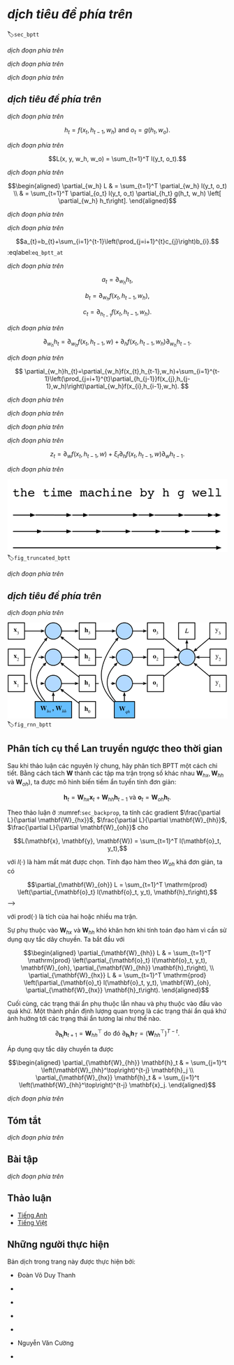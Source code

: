 <!-- ===================== Bắt đầu dịch Phần 1 ==================== -->
<!-- ========================================= REVISE PHẦN 1 - BẮT ĐẦU =================================== -->

<!--
# Backpropagation Through Time
-->

# *dịch tiêu đề phía trên*
:label:`sec_bptt`

<!--
So far we repeatedly alluded to things like *exploding gradients*, *vanishing gradients*, *truncating backprop*, and the need to *detach the computational graph*.
For instance, in the previous section we invoked `s.detach()` on the sequence.
None of this was really fully explained, in the interest of being able to build a model quickly and to see how it works.
In this section we will delve a bit more deeply into the details of backpropagation for sequence models and why (and how) the math works.
For a more detailed discussion about randomization and backpropagation also see the paper by :cite:`Tallec.Ollivier.2017`.
-->

*dịch đoạn phía trên*

<!--
We encountered some of the effects of gradient explosion when we first implemented recurrent neural networks (:numref:`sec_rnn_scratch`).
In particular, if you solved the problems in the problem set, you would have seen that gradient clipping is vital to ensure proper convergence.
To provide a better understanding of this issue, this section will review how gradients are computed for sequence models.
Note that there is nothing conceptually new in how it works.
After all, we are still merely applying the chain rule to compute gradients.
Nonetheless, it is worth while reviewing backpropagation (:numref:`sec_backprop`) again.
-->

*dịch đoạn phía trên*

<!--
Forward propagation in a recurrent neural network is relatively straightforward.
*Backpropagation through time* is actually a specific application of back propagation in recurrent neural networks.
It requires us to expand the recurrent neural network one timestep at a time to obtain the dependencies between model variables and parameters.
Then, based on the chain rule, we apply backpropagation to compute and store gradients.
Since sequences can be rather long, the dependency can be rather lengthy.
For instance, for a sequence of 1000 characters, the first symbol could potentially have significant influence on the symbol at position 1000.
This is not really computationally feasible (it takes too long and requires too much memory) and it requires over 1000 matrix-vector products before we would arrive at that very elusive gradient.
This is a process fraught with computational and statistical uncertainty.
In the following we will elucidate what happens and how to address this in practice.
-->

*dịch đoạn phía trên*

<!-- ===================== Kết thúc dịch Phần 1 ===================== -->

<!-- ===================== Bắt đầu dịch Phần 2 ===================== -->

<!--
## A Simplified Recurrent Network
-->

## *dịch tiêu đề phía trên*

<!--
We start with a simplified model of how an RNN works.
This model ignores details about the specifics of the hidden state and how it is updated.
These details are immaterial to the analysis and would only serve to clutter the notation, but make it look more intimidating.
In this simplified model, we denote $h_t$ as the hidden state, $x_t$ as the input, and $o_t$ as the output at timestep $t$.
In addition, $w_h$ and $w_o$ indicate the weights of hidden states and the output layer, respectively.
As a result, the hidden states and outputs at each timesteps can be explained as
-->

*dịch đoạn phía trên*

$$h_t = f(x_t, h_{t-1}, w_h) \text{ and } o_t = g(h_t, w_o).$$


<!--
Hence, we have a chain of values $\{\ldots, (h_{t-1}, x_{t-1}, o_{t-1}), (h_{t}, x_{t}, o_t), \ldots\}$ that depend on each other via recursive computation.
The forward pass is fairly straightforward.
All we need is to loop through the $(x_t, h_t, o_t)$ triples one step at a time.
The discrepancy between outputs $o_t$ and the desired targets $y_t$ is then evaluated by an objective function as
-->

*dịch đoạn phía trên*

$$L(x, y, w_h, w_o) = \sum_{t=1}^T l(y_t, o_t).$$


<!--
For backpropagation, matters are a bit more tricky, especially when we compute the gradients with regard to the parameters $w_h$ of the objective function $L$.
To be specific, by the chain rule,
-->

*dịch đoạn phía trên*


$$\begin{aligned}
\partial_{w_h} L & = \sum_{t=1}^T \partial_{w_h} l(y_t, o_t) \\
	& = \sum_{t=1}^T \partial_{o_t} l(y_t, o_t) \partial_{h_t} g(h_t, w_h) \left[ \partial_{w_h} h_t\right].
\end{aligned}$$

<!--
The first and the second part of the derivative is easy to compute.
The third part $\partial_{w_h} h_t$ is where things get tricky, since we need to compute the effect of the parameters on $h_t$.
-->

*dịch đoạn phía trên*


<!--
To derive the above gradient, assume that we have three sequences $\{a_{t}\},\{b_{t}\},\{c_{t}\}$ satisfying $a_{0}=0, a_{1}=b_{1}$, and $a_{t}=b_{t}+c_{t}a_{t-1}$ for $t=1, 2,\ldots$.
Then for $t\geq 1$, it is easy to show
-->

*dịch đoạn phía trên*

$$a_{t}=b_{t}+\sum_{i=1}^{t-1}\left(\prod_{j=i+1}^{t}c_{j}\right)b_{i}.$$
:eqlabel:`eq_bptt_at`

<!--
Now let us apply :eqref:`eq_bptt_at` with
-->

*dịch đoạn phía trên*


$$a_t = \partial_{w_h}h_{t},$$

$$b_t = \partial_{w_h}f(x_{t},h_{t-1},w_h), $$

$$c_t = \partial_{h_{t-1}}f(x_{t},h_{t-1},w_h).$$


<!--
Therefore, $a_{t}=b_{t}+c_{t}a_{t-1}$ becomes the following recursion
-->

*dịch đoạn phía trên*

$$
\partial_{w_h}h_{t}=\partial_{w_h}f(x_{t},h_{t-1},w)+\partial_{h}f(x_{t},h_{t-1},w_h)\partial_{w_h}h_{t-1}.
$$

<!--
By :eqref:`eq_bptt_at`, the third part will be
-->

*dịch đoạn phía trên*

$$
\partial_{w_h}h_{t}=\partial_{w_h}f(x_{t},h_{t-1},w_h)+\sum_{i=1}^{t-1}\left(\prod_{j=i+1}^{t}\partial_{h_{j-1}}f(x_{j},h_{j-1},w_h)\right)\partial_{w_h}f(x_{i},h_{i-1},w_h).
$$

<!-- ===================== Kết thúc dịch Phần 2 ===================== -->

<!-- ===================== Bắt đầu dịch Phần 3 ===================== -->

<!--
While we can use the chain rule to compute $\partial_w h_t$ recursively, this chain can get very long whenever $t$ is large.
Let us discuss a number of strategies for dealing with this problem.
-->

*dịch đoạn phía trên*

<!--
* **Compute the full sum.**
This is very slow and gradients can blow up, since subtle changes in the initial conditions can potentially affect the outcome a lot.
That is, we could see things similar to the butterfly effect where minimal changes in the initial conditions lead to disproportionate changes in the outcome.
This is actually quite undesirable in terms of the model that we want to estimate.
After all, we are looking for robust estimators that generalize well.
Hence this strategy is almost never used in practice.
-->

*dịch đoạn phía trên*

<!--
* **Truncate the sum after** $\tau$ **steps.**
This is what we have been discussing so far.
This leads to an *approximation* of the true gradient, simply by terminating the sum above at $\partial_w h_{t-\tau}$.
The approximation error is thus given by $\partial_h f(x_t, h_{t-1}, w) \partial_w h_{t-1}$ (multiplied by a product of  gradients involving $\partial_h f$).
In practice this works quite well.
It is what is commonly referred to as truncated BPTT (backpropgation through time).
One of the consequences of this is that the model focuses primarily on short-term influence rather than long-term consequences.
This is actually *desirable*, since it biases the estimate towards simpler and more stable models.
-->

*dịch đoạn phía trên*

<!--
* **Randomized Truncation.** Last we can replace $\partial_{w_h} h_t$ by a random variable which is correct in expectation but which truncates the sequence.
* This is achieved by using a sequence of $\xi_t$ where $E[\xi_t] = 1$ and $P(\xi_t = 0) = 1-\pi$ and furthermore $P(\xi_t = \pi^{-1}) = \pi$.
* We use this to replace the gradient:
-->

*dịch đoạn phía trên*

$$z_t  = \partial_w f(x_t, h_{t-1}, w) + \xi_t \partial_h f(x_t, h_{t-1}, w) \partial_w h_{t-1}.$$

<!-- ===================== Kết thúc dịch Phần 3 ===================== -->

<!-- ===================== Bắt đầu dịch Phần 4 ===================== -->

<!--
It follows from the definition of $\xi_t$ that $E[z_t] = \partial_w h_t$.
Whenever $\xi_t = 0$ the expansion terminates at that point.
This leads to a weighted sum of sequences of varying lengths where long sequences are rare but appropriately overweighted.
:cite:`Tallec.Ollivier.2017` proposed this in their paper.
Unfortunately, while appealing in theory, the model does not work much better than simple truncation, most likely due to a number of factors.
First, the effect of an observation after a number of backpropagation steps into the past is quite sufficient to capture dependencies in practice.
Second, the increased variance counteracts the fact that the gradient is more accurate.
Third, we actually *want* models that have only a short range of interaction.
Hence, BPTT has a slight regularizing effect which can be desirable.
-->

*dịch đoạn phía trên*

<!--
![From top to bottom: randomized BPTT, regularly truncated BPTT and full BPTT](../img/truncated-bptt.svg)
-->

![*dịch chú thích ảnh phía trên*](../img/truncated-bptt.svg)
:label:`fig_truncated_bptt`


<!--
:numref:`fig_truncated_bptt` illustrates the three cases when analyzing the first few words of *The Time Machine*:
* The first row is the randomized truncation which partitions the text into segments of varying length.
* The second row is the regular truncated BPTT which breaks it into sequences of the same length.
* The third row is the full BPTT that leads to a computationally infeasible expression.
-->

*dịch đoạn phía trên*

<!-- ========================================= REVISE PHẦN 1 - KẾT THÚC ===================================-->

<!-- ========================================= REVISE PHẦN 2 - BẮT ĐẦU ===================================-->

<!--
## The Computational Graph
-->

## *dịch tiêu đề phía trên*

<!--
In order to visualize the dependencies between model variables and parameters during computation in a recurrent neural network, 
we can draw a computational graph for the model, as shown in :numref:`fig_rnn_bptt`.
For example, the computation of the hidden states of timestep 3, $\mathbf{h}_3$, depends on the model parameters $\mathbf{W}_{hx}$ and $\mathbf{W}_{hh}$, 
the hidden state of the last timestep $\mathbf{h}_2$, and the input of the current timestep $\mathbf{x}_3$.
-->

*dịch đoạn phía trên*

<!--
![ Computational dependencies for a recurrent neural network model with three timesteps. Boxes represent variables (not shaded) or parameters (shaded) and circles represent operators. ](../img/rnn-bptt.svg)
-->

![*dịch chú thích ảnh phía trên*](../img/rnn-bptt.svg)
:label:`fig_rnn_bptt`

<!-- ===================== Kết thúc dịch Phần 4 ===================== -->

<!-- ===================== Bắt đầu dịch Phần 5 ===================== -->

<!--
## BPTT in Detail
-->

## Phân tích cụ thể Lan truyền ngược theo thời gian

<!--
After discussing the general principle, let us discuss BPTT in detail.
By decomposing $\mathbf{W}$ into different sets of weight matrices ($\mathbf{W}_{hx}, \mathbf{W}_{hh}$ and $\mathbf{W}_{oh}$), 
we will get a simple linear latent variable model:
-->

Sau khi thảo luận các nguyên lý chung, hãy phân tích BPTT một cách chi tiết.
Bằng cách tách $\mathbf{W}$ thành các tập ma trận trọng số khác nhau $\mathbf{W}_{hx}, \mathbf{W}_{hh}$ và $\mathbf{W}_{oh}$), ta được mô hình biến tiềm ẩn tuyến tính đơn giản:

$$\mathbf{h}_t = \mathbf{W}_{hx} \mathbf{x}_t + \mathbf{W}_{hh} \mathbf{h}_{t-1} \text{ và }
\mathbf{o}_t = \mathbf{W}_{oh} \mathbf{h}_t.$$

<!--
Following the discussion in :numref:`sec_backprop`, we compute the gradients $\frac{\partial L}{\partial \mathbf{W}_{hx}}$, 
$\frac{\partial L}{\partial \mathbf{W}_{hh}}$, $\frac{\partial L}{\partial \mathbf{W}_{oh}}$ for
-->

Theo thảo luận ở :numref:`sec_backprop`, ta tính các gradient $\frac{\partial L}{\partial \mathbf{W}_{hx}}$, $\frac{\partial L}{\partial \mathbf{W}_{hh}}$, $\frac{\partial L}{\partial \mathbf{W}_{oh}}$ cho

$$L(\mathbf{x}, \mathbf{y}, \mathbf{W}) = \sum_{t=1}^T l(\mathbf{o}_t, y_t),$$

<!--
where $l(\cdot)$ denotes the chosen loss function.
Taking the derivatives with respect to $W_{oh}$ is fairly straightforward and we obtain
-->

với $l(\cdot)$ là hàm mất mát được chọn.
Tính đạo hàm theo $W_{oh}$ khá đơn giản, ta có

$$\partial_{\mathbf{W}_{oh}} L = \sum_{t=1}^T \mathrm{prod}
\left(\partial_{\mathbf{o}_t} l(\mathbf{o}_t, y_t), \mathbf{h}_t\right),$$
-->

<!--
where $\mathrm{prod} (\cdot)$ indicates the product of two or more matrices.
-->

với $\mathrm{prod} (\cdot)$ là tích của hai hoặc nhiều ma trận.

<!--
The dependency on $\mathbf{W}_{hx}$ and $\mathbf{W}_{hh}$ is a bit more tricky since it involves a chain of derivatives.
We begin with
-->

Sự phụ thuộc vào $\mathbf{W}_{hx}$ và $\mathbf{W}_{hh}$ khó khăn hơn khi tính toán đạo hàm vì cần sử dụng quy tắc dây chuyền.
Ta bắt đầu với


$$\begin{aligned}
\partial_{\mathbf{W}_{hh}} L & = \sum_{t=1}^T \mathrm{prod}
\left(\partial_{\mathbf{o}_t} l(\mathbf{o}_t, y_t), \mathbf{W}_{oh}, \partial_{\mathbf{W}_{hh}} \mathbf{h}_t\right), \\
\partial_{\mathbf{W}_{hx}} L & = \sum_{t=1}^T \mathrm{prod}
\left(\partial_{\mathbf{o}_t} l(\mathbf{o}_t, y_t), \mathbf{W}_{oh}, \partial_{\mathbf{W}_{hx}} \mathbf{h}_t\right).
\end{aligned}$$


<!--
After all, hidden states depend on each other and on past inputs.
The key quantity is how past hidden states affect future hidden states.
-->

Cuối cùng, các trạng thái ẩn phụ thuộc lẫn nhau và phụ thuộc vào đầu vào quá khứ.
Một thành phần định lượng quan trọng là các trạng thái ẩn quá khứ ảnh hưởng tới các trạng thái ẩn tương lai như thế nào.

$$\partial_{\mathbf{h}_t} \mathbf{h}_{t+1} = \mathbf{W}_{hh}^\top
\text{ do đó }
\partial_{\mathbf{h}_t} \mathbf{h}_T = \left(\mathbf{W}_{hh}^\top\right)^{T-t}.$$


<!--
Chaining terms together yields
-->

Áp dụng quy tắc dây chuyền ta được

$$\begin{aligned}
\partial_{\mathbf{W}_{hh}} \mathbf{h}_t & = \sum_{j=1}^t \left(\mathbf{W}_{hh}^\top\right)^{t-j} \mathbf{h}_j \\
\partial_{\mathbf{W}_{hx}} \mathbf{h}_t & = \sum_{j=1}^t \left(\mathbf{W}_{hh}^\top\right)^{t-j} \mathbf{x}_j.
\end{aligned}$$

<!-- ===================== Kết thúc dịch Phần 5 ===================== -->

<!-- ===================== Bắt đầu dịch Phần 6 ===================== -->


<!--
A number of things follow from this potentially very intimidating expression.
First, it pays to store intermediate results, i.e., powers of $\mathbf{W}_{hh}$ as we work our way through the terms of the loss function $L$.
Second, this simple linear example already exhibits some key problems of long sequence models: it involves potentially very large powers $\mathbf{W}_{hh}^j$.
In it, eigenvalues smaller than $1$ vanish for large $j$ and eigenvalues larger than $1$ diverge.
This is numerically unstable and gives undue importance to potentially irrelevant past detail.
One way to address this is to truncate the sum at a computationally convenient size.
Later on in :numref:`chap_modern_rnn` we will see how more sophisticated sequence models such as LSTMs can alleviate this further.
In practice, this truncation is effected by *detaching* the gradient after a given number of steps.
-->

*dịch đoạn phía trên*

<!--
## Summary
-->

## Tóm tắt

<!--
* Backpropagation through time is merely an application of backprop to sequence models with a hidden state.
* Truncation is needed for computational convenience and numerical stability.
* High powers of matrices can lead to divergent and vanishing eigenvalues. This manifests itself in the form of exploding or vanishing gradients.
* For efficient computation, intermediate values are cached.
-->

*dịch đoạn phía trên*

<!--
## Exercises
-->

## Bài tập

<!--
1. Assume that we have a symmetric matrix $\mathbf{M} \in \mathbb{R}^{n \times n}$ with eigenvalues $\lambda_i$.
Without loss of generality, assume that they are ordered in ascending order $\lambda_i \leq \lambda_{i+1}$.
Show that $\mathbf{M}^k$ has eigenvalues $\lambda_i^k$.
2. Prove that for a random vector $\mathbf{x} \in \mathbb{R}^n$, 
with high probability $\mathbf{M}^k \mathbf{x}$ will be very much aligned with the largest eigenvector $\mathbf{v}_n$ of $\mathbf{M}$.
Formalize this statement.
3. What does the above result mean for gradients in a recurrent neural network?
4. Besides gradient clipping, can you think of any other methods to cope with gradient explosion in recurrent neural networks?
-->

*dịch đoạn phía trên*

<!-- ===================== Kết thúc dịch Phần 6 ===================== -->
<!-- ========================================= REVISE PHẦN 2 - KẾT THÚC ===================================-->

## Thảo luận
* [Tiếng Anh](https://discuss.mxnet.io/t/2366)
* [Tiếng Việt](https://forum.machinelearningcoban.com/c/d2l)

## Những người thực hiện
Bản dịch trong trang này được thực hiện bởi:
<!--
Tác giả của mỗi Pull Request điền tên mình và tên những người review mà bạn thấy
hữu ích vào từng phần tương ứng. Mỗi dòng một tên, bắt đầu bằng dấu `*`.

Lưu ý:
* Nếu reviewer không cung cấp tên, bạn có thể dùng tên tài khoản GitHub của họ
với dấu `@` ở đầu. Ví dụ: @aivivn.

* Tên đầy đủ của các reviewer có thể được tìm thấy tại https://github.com/aivivn/d2l-vn/blob/master/docs/contributors_info.md
-->

* Đoàn Võ Duy Thanh
<!-- Phần 1 -->
*

<!-- Phần 2 -->
*

<!-- Phần 3 -->
*

<!-- Phần 4 -->
*

<!-- Phần 5 -->
* Nguyễn Văn Cường

<!-- Phần 6 -->
*
